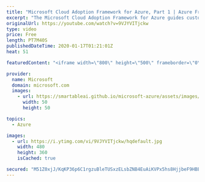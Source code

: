 ```yaml
---
title: "Microsoft Cloud Adoption Framework for Azure, Part 1 | Azure Friday"
excerpt: "The Microsoft Cloud Adoption Framework for Azure guides customers through their cloud journey, to use and adopt cloud services with confidence and in control. In this episode, Scott Bockheim explores the guidance and documentation of the framework with Lara Rubbelke to provide an overview of all the"
originalUrl: https://youtube.com/watch?v=9VJYVITjckw
type: video
price: Free
length: PT7M40S
publishedDateTime: 2020-01-17T01:21:01Z
heat: 51

featuredContent: "<iframe width=\"800\" height=\"500\" frameborder=\"0\" src=\"https://www.youtube.com/embed/9VJYVITjckw\" allow=\"accelerometer; autoplay; encrypted-media; gyroscope; picture-in-picture\" allowfullscreen></iframe>"

provider:
  name: Microsoft
  domain: microsoft.com
  images:
    - url: https://smartableai.github.io/microsoft-azure/assets/images/organizations/microsoft.com-50x50.jpg
      width: 50
      height: 50

topics:
  - Azure

images:
  - url: https://i.ytimg.com/vi/9VJYVITjckw/hqdefault.jpg
    width: 480
    height: 360
    isCached: true

secured: "M51Z0xjJ/KqKP36p6C1rgzuBleTUSxzELsbZNB4EuAiKVPx5hs8HjjbeF9HBEebq1nUHlEaEy0IXUSIPDP6buEhPrG6/CQMNiM4/uXvsvTIXKYlNBdz+McoWQBbvOkkhCF+63wxbqMWNghDZMUkBLcVDDZbP3Ecz79dNxPDnjMrjsr9PTG9KT1oecuiBz8khwTz3jFoSjBRrcz8Zug4Jt9uzkAcAFOxiTYrpcrOFhgiMI6+qxM6xxnhTgPs67Lj48Sy9EBzDZKA46zBu1z54aFLSO25/Xm3mMymmoAyvCLndzxc9AXT8hwD/sEiRHCD1ouwwNxhFwxq8NU82YvrLeoT9msg47IPMKhUcxx5gEOJsTQijzuJRSUa41kL6PhKYrs6cH4IV8lUUYGYHzgdsGGkNoMMsqK0olKKUBntFYbk=;KZ0JrkQIf+MubDT5t1IUnQ=="
---
```


